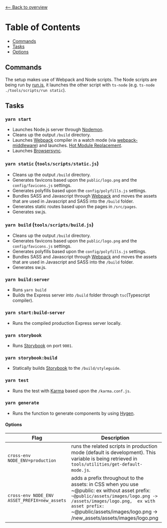 [⟵ Back to overview](../README.md)

# Table of Contents
- [Commands](#commands)
- [Tasks](#tasks)
- [Options](#options)

## Commands ##
The setup makes use of Webpack and Node scripts. The Node scripts are being run by [run.js](../tools/scripts/run.js), it launches the other script with `ts-node` (e.g. `ts-node ./tools/scripts/run static`).

## Tasks ##
### `yarn start` ###
- Launches Node.js server through [Nodemon](https://nodemon.io/).
- Cleans up the output `/build` directory.
- Launches [Webpack](https://webpack.github.io/) compiler in a watch mode (via
  [webpack-middleware](../server/middleware/hotReload.ts)) and launches.
  [Hot Module Replacement](https://webpack.github.io/docs/hot-module-replacement).
- Launches [Browsersync](https://browsersync.io/).

### `yarn static` (`tools/scripts/static.js`) ###
- Cleans up the output `/build` directory.
- Generates favicons based upon the `public/logo.png` and the `config/favicons.js` settings.
- Generates polyfills based upon the `config/polyfills.js` settings.
- Bundles SASS and Javascript through [Webpack](https://webpack.github.io/) and moves the assets that are used in Javascript and SASS into the `/build` folder.
- Generates static routes based upon the pages in `/src/pages`.
- Generates sw.js.

### `yarn build` (`tools/scripts/build.js`) ###
- Cleans up the output `/build` directory.
- Generates favicons based upon the `public/logo.png` and the `config/favicons.js` settings.
- Generates polyfills based upon the `config/polyfills.js` settings.
- Bundles SASS and Javascript through [Webpack](https://webpack.github.io/) and moves the assets that are used in Javascript and SASS into the `/build` folder.
- Generates sw.js.

### `yarn build:server` ###
- Runs `yarn build`
- Builds the Express server into `/build` folder through `tsc`(Typescript compiler).

### `yarn start:build-server` ###
- Runs the compiled production Express server locally.

### `yarn storybook` ###
- Runs [Storybook](https://storybook.js.org/) on port `9001`.

### `yarn storybook:build` ###
- Statically builds [Storybook](https://storybook.js.org/) to the `/build/styleguide`.

### `yarn test` ###
- Runs the test with [Karma](https://karma-runner.github.io/latest/index.html) based upon the `/karma.conf.js`.

### `yarn generate` ###
- Runs the function to generate components by using [Hygen](https://www.hygen.io/).


#### Options

| Flag        | Description                                                                         |
| ----------- | ----------------------------------------------------------------------------------- |
| `cross-env NODE_ENV=production` | runs the related scripts in production mode (default is development). This variable is being retrieved in `tools/utilities/get-default-mode.js`.
| `cross-env NODE_ENV ASSET_PREFIX=new_assets` | adds a prefix throughout to the assets: in CSS when you use ~@public: ex without asset prefix: `~@public/assets/images/logo.png -> /assets/images/logo.png,  ex with asset prefix: `~@public/assets/images/logo.png -> /new_assets/assets/images/logo.png